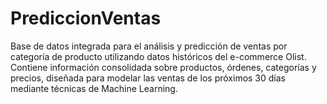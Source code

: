 # PrediccionVentas
Base de datos integrada para el análisis y predicción de ventas por categoría de producto utilizando datos históricos del e-commerce Olist. Contiene información consolidada sobre productos, órdenes, categorías y precios, diseñada para modelar las ventas de los próximos 30 días mediante técnicas de Machine Learning.
